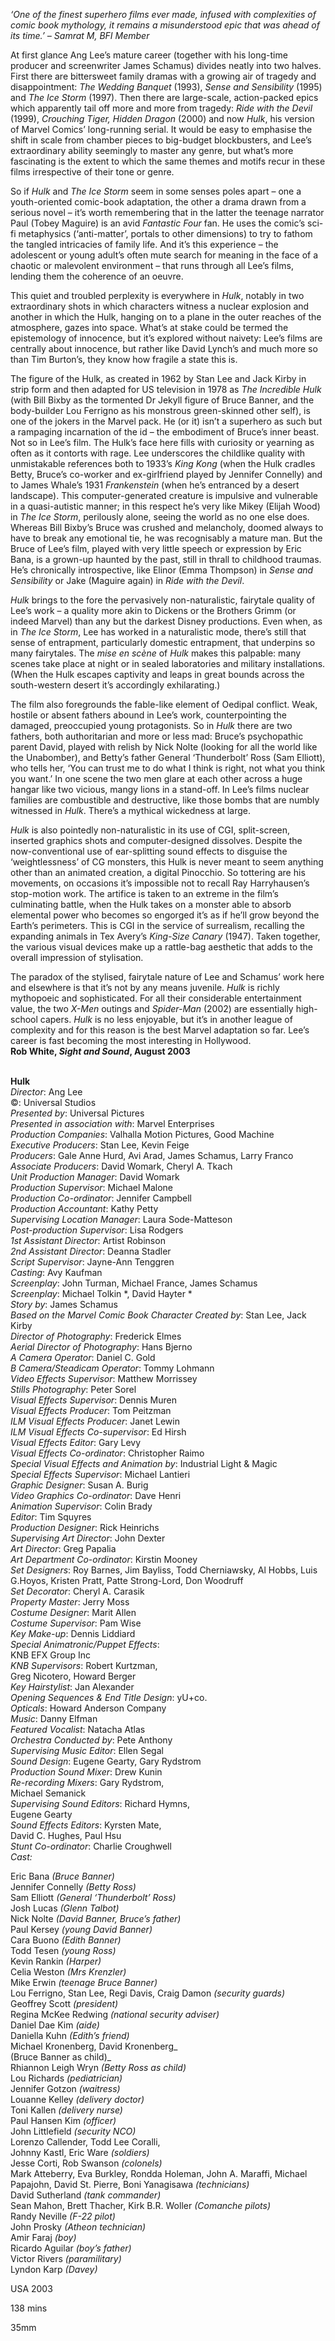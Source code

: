 
_‘One of the finest superhero films ever made, infused with complexities of comic book mythology, it remains a misunderstood epic that was ahead of its time.’ – Samrat M, BFI Member_

At first glance Ang Lee’s mature career (together with his long-time producer and screenwriter James Schamus) divides neatly into two halves. First there are bittersweet family dramas with a growing air of tragedy and disappointment: _The Wedding Banquet_ (1993), _Sense and Sensibility_ (1995) and _The Ice Storm_ (1997). Then there are large-scale, action-packed epics which apparently tail off more and more from tragedy: _Ride with the Devil_ (1999), _Crouching Tiger, Hidden Dragon_ (2000) and now _Hulk_, his version of Marvel Comics’ long-running serial. It would be easy to emphasise the shift in scale from chamber pieces to big-budget blockbusters, and Lee’s extraordinary ability seemingly to master any genre, but what’s more fascinating is the extent to which the same themes and motifs recur in these films irrespective of their tone or genre.

So if _Hulk_ and _The Ice Storm_ seem in some senses poles apart – one a youth-oriented comic-book adaptation, the other a drama drawn from a serious novel – it’s worth remembering that in the latter the teenage narrator Paul (Tobey Maguire) is an avid _Fantastic Four_ fan. He uses the comic’s sci-fi metaphysics (‘anti-matter’, portals to other dimensions) to try to fathom the tangled intricacies of family life. And it’s this experience – the adolescent or young adult’s often mute search for meaning in the face of a chaotic or malevolent environment – that runs through all Lee’s films, lending them the coherence of an oeuvre.

This quiet and troubled perplexity is everywhere in _Hulk_, notably in two extraordinary shots in which characters witness a nuclear explosion and another in which the Hulk, hanging on to a plane in the outer reaches of the atmosphere, gazes into space. What’s at stake could be termed the epistemology of innocence, but it’s explored without naivety: Lee’s films are centrally about innocence, but rather like David Lynch’s and much more so than Tim Burton’s, they know how fragile a state this is.

The figure of the Hulk, as created in 1962 by Stan Lee and Jack Kirby in strip form and then adapted for US television in 1978 as _The Incredible Hulk_ (with Bill Bixby as the tormented Dr Jekyll figure of Bruce Banner, and the body-builder Lou Ferrigno as his monstrous green-skinned other self), is one of the jokers in the Marvel pack. He (or it) isn’t a superhero as such but a rampaging incarnation of the id – the embodiment of Bruce’s inner beast. Not so in Lee’s film. The Hulk’s face here fills with curiosity or yearning as often as it contorts with rage. Lee underscores the childlike quality with unmistakable references both to 1933’s _King Kong_ (when the Hulk cradles Betty, Bruce’s co-worker and ex-girlfriend played by Jennifer Connelly) and to James Whale’s 1931 _Frankenstein_ (when he’s entranced by a desert landscape). This computer-generated creature is impulsive and vulnerable in a quasi-autistic manner; in this respect he’s very like Mikey (Elijah Wood) in _The Ice Storm_, perilously alone, seeing the world as no one else does. Whereas Bill Bixby’s Bruce was crushed and melancholy, doomed always to have to break any emotional tie, he was recognisably a mature man. But the Bruce of Lee’s film, played with very little speech or expression by Eric Bana, is a grown-up haunted by the past, still in thrall to childhood traumas. He’s chronically introspective, like Elinor (Emma Thompson) in _Sense and Sensibility_ or Jake (Maguire again) in _Ride with the Devil_.

_Hulk_ brings to the fore the pervasively non-naturalistic, fairytale quality of Lee’s work – a quality more akin to Dickens or the Brothers Grimm (or indeed Marvel) than any but the darkest Disney productions. Even when, as in _The Ice Storm_, Lee has worked in a naturalistic mode, there’s still that sense of entrapment, particularly domestic entrapment, that underpins so many fairytales. The _mise en scène_ of _Hulk_ makes this palpable: many scenes take place at night or in sealed laboratories and military installations. (When the Hulk escapes captivity and leaps in great bounds across the south-western desert it’s accordingly exhilarating.)

The film also foregrounds the fable-like element of Oedipal conflict. Weak, hostile or absent fathers abound in Lee’s work, counterpointing the damaged, preoccupied young protagonists. So in _Hulk_ there are two fathers, both authoritarian and more or less mad: Bruce’s psychopathic parent David, played with relish by Nick Nolte (looking for all the world like the Unabomber), and Betty’s father General ‘Thunderbolt’ Ross (Sam Elliott), who tells her, ‘You can trust me to do what I think is right, not what you think you want.’ In one scene the two men glare at each other across a huge hangar like two vicious, mangy lions in a stand-off. In Lee’s films nuclear families are combustible and destructive, like those bombs that are numbly witnessed in _Hulk_. There’s a mythical wickedness at large.

_Hulk_ is also pointedly non-naturalistic in its use of CGI, split-screen, inserted graphics shots and computer-designed dissolves. Despite the now-conventional use of ear-splitting sound effects to disguise the ‘weightlessness’ of CG monsters, this Hulk is never meant to seem anything other than an animated creation, a digital Pinocchio. So tottering are his movements, on occasions it’s impossible not to recall Ray Harryhausen’s stop-motion work. The artifice is taken to an extreme in the film’s culminating battle, when the Hulk takes on a monster able to absorb elemental power who becomes so engorged it’s as if he’ll grow beyond the Earth’s perimeters. This is CGI in the service of surrealism, recalling the expanding animals in Tex Avery’s _King-Size_ _Canary_ (1947). Taken together, the various visual devices make up a rattle-bag aesthetic that adds to the overall impression of stylisation.

The paradox of the stylised, fairytale nature of Lee and Schamus’ work here and elsewhere is that it’s not by any means juvenile. _Hulk_ is richly mythopoeic and sophisticated. For all their considerable entertainment value, the two  _X-Men_ outings and _Spider-Man_ (2002) are essentially high-school capers. _Hulk_ is no less enjoyable, but it’s in another league of complexity and for this reason is the best Marvel adaptation so far. Lee’s career is fast becoming the most interesting in Hollywood.  
**Rob White, _Sight and Sound_, August 2003**
<br><br>

**Hulk**  
_Director_: Ang Lee  
©: Universal Studios  
_Presented by_: Universal Pictures  
_Presented in association with_: Marvel Enterprises  
_Production Companies_: Valhalla Motion Pictures, Good Machine  
_Executive Producers_: Stan Lee, Kevin Feige  
_Producers_: Gale Anne Hurd, Avi Arad,  James Schamus, Larry Franco  
_Associate Producers_: David Womark,  Cheryl A. Tkach  
_Unit Production Manager_: David Womark  
_Production Supervisor_: Michael Malone  
_Production Co-ordinator_: Jennifer Campbell  
_Production Accountant_: Kathy Petty  
_Supervising Location Manager_:  Laura Sode-Matteson  
_Post-production Supervisor_: Lisa Rodgers  
_1st Assistant Director_: Artist Robinson  
_2nd Assistant Director_: Deanna Stadler  
_Script Supervisor_: Jayne-Ann Tenggren  
_Casting_: Avy Kaufman  
_Screenplay_: John Turman, Michael France,  James Schamus  
_Screenplay_: Michael Tolkin *, David Hayter *  
_Story by_: James Schamus  
_Based on the Marvel Comic Book Character Created by_: Stan Lee, Jack Kirby  
_Director of Photography_: Frederick Elmes  
_Aerial Director of Photography_: Hans Bjerno  
_A Camera Operator_: Daniel C. Gold  
_B Camera/Steadicam Operator_: Tommy Lohmann  
_Video Effects Supervisor_: Matthew Morrissey  
_Stills Photography_: Peter Sorel  
_Visual Effects Supervisor_: Dennis Muren  
_Visual Effects Producer_: Tom Peitzman  
_ILM Visual Effects Producer_: Janet Lewin  
_ILM Visual Effects Co-supervisor_: Ed Hirsh  
_Visual Effects Editor_: Gary Levy  
_Visual Effects Co-ordinator_: Christopher Raimo  
_Special Visual Effects and Animation by_:  Industrial Light & Magic  
_Special Effects Supervisor_: Michael Lantieri  
_Graphic Designer_: Susan A. Burig  
_Video Graphics Co-ordinator_: Dave Henri  
_Animation Supervisor_: Colin Brady  
_Editor_: Tim Squyres  
_Production Designer_: Rick Heinrichs  
_Supervising Art Director_: John Dexter  
_Art Director_: Greg Papalia  
_Art Department Co-ordinator_: Kirstin Mooney  
_Set Designers_: Roy Barnes, Jim Bayliss,  Todd Cherniawsky, Al Hobbs, Luis G.Hoyos, Kristen Pratt, Patte Strong-Lord, Don Woodruff  
_Set Decorator_: Cheryl A. Carasik  
_Property Master_: Jerry Moss  
_Costume Designer_: Marit Allen  
_Costume Supervisor_: Pam Wise  
_Key Make-up_: Dennis Liddiard  
_Special Animatronic/Puppet Effects_:  
KNB EFX Group Inc  
_KNB Supervisors_: Robert Kurtzman,  
Greg Nicotero, Howard Berger  
_Key Hairstylist_: Jan Alexander  
_Opening Sequences & End Title Design_: yU+co.  
_Opticals_: Howard Anderson Company  
_Music_: Danny Elfman  
_Featured Vocalist_: Natacha Atlas  
_Orchestra Conducted by_: Pete Anthony  
_Supervising Music Editor_: Ellen Segal  
_Sound Design_: Eugene Gearty, Gary Rydstrom  
_Production Sound Mixer_: Drew Kunin  
_Re-recording Mixers_: Gary Rydstrom,  
Michael Semanick  
_Supervising Sound Editors_: Richard Hymns,  
Eugene Gearty  
_Sound Effects Editors_: Kyrsten Mate,  
David C. Hughes, Paul Hsu  
_Stunt Co-ordinator_: Charlie Croughwell  
_Cast:_

Eric Bana _(Bruce Banner)_  
Jennifer Connelly _(Betty Ross)_  
Sam Elliott _(General ‘Thunderbolt’ Ross)_  
Josh Lucas _(Glenn Talbot)_  
Nick Nolte _(David Banner, Bruce’s father)_  
Paul Kersey _(young David Banner)_  
Cara Buono _(Edith Banner)_  
Todd Tesen _(young Ross)_  
Kevin Rankin _(Harper)_  
Celia Weston _(Mrs Krenzler)_  
Mike Erwin _(teenage Bruce Banner)_  
Lou Ferrigno, Stan Lee, Regi Davis, Craig Damon _(security guards)_  
Geoffrey Scott _(president)_  
Regina McKee Redwing _(national security adviser)_  
Daniel Dae Kim _(aide)_  
Daniella Kuhn _(Edith’s friend)_  
Michael Kronenberg, David Kronenberg_  
(Bruce Banner as child)_  
Rhiannon Leigh Wryn _(Betty Ross as child)_  
Lou Richards _(pediatrician)_  
Jennifer Gotzon _(waitress)_  
Louanne Kelley _(delivery doctor)_  
Toni Kallen _(delivery nurse)_  
Paul Hansen Kim _(officer)_  
John Littlefield _(security NCO)_  
Lorenzo Callender, Todd Lee Coralli,  
Johnny Kastl, Eric Ware _(soldiers)_  
Jesse Corti, Rob Swanson _(colonels)_  
Mark Atteberry, Eva Burkley, Rondda Holeman, John A. Maraffi, Michael Papajohn, David St. Pierre, Boni Yanagisawa _(technicians)_  
David Sutherland _(tank commander)_  
Sean Mahon, Brett Thacher, Kirk B.R. Woller _(Comanche pilots)_  
Randy Neville _(F-22 pilot)_  
John Prosky _(Atheon technician)_  
Amir Faraj _(boy)_  
Ricardo Aguilar _(boy’s father)_  
Victor Rivers _(paramilitary)_  
Lyndon Karp _(Davey)_

USA 2003

138 mins

35mm
<!--stackedit_data:
eyJoaXN0b3J5IjpbLTE4MzI0ODY5MTRdfQ==
-->